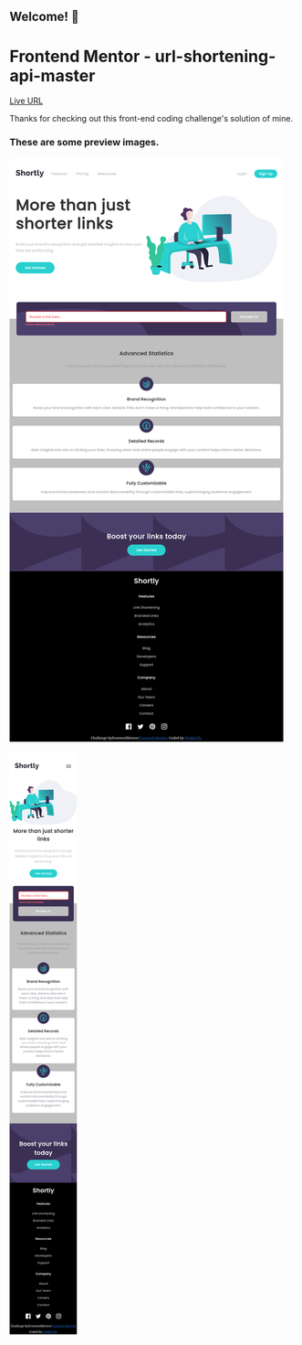 ## Welcome! 👋

# Frontend Mentor - url-shortening-api-master

[Live URL](https://prabhu7x.github.io/url-shortening-app/)

Thanks for checking out this front-end coding challenge's solution of mine.

### These are some preview images.


![Desktop-preview](/public/preview/desktop-url-shortening-api.png)


![Mobile-preview](/public/preview/mobile-url-shortening-api.png)

